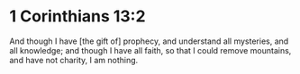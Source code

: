 # 1 Corinthians 13:2

And though I have [the gift of] prophecy, and understand all mysteries, and all knowledge; and though I have all faith, so that I could remove mountains, and have not charity, I am nothing.